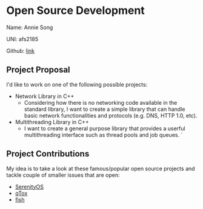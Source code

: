 # Open Source Development

Name: Annie Song

UNI: afs2185

Github: [link](https://github.com/afsong)


## Project Proposal
I'd like to work on one of the following possible projects:
- Network Library in C++
    - Considering how there is no networking code available in the standard library, I want to create a simple library that can handle basic network functionalities and protocols (e.g. DNS, HTTP 1.0, etc).
- Multithreading Library in C++
    - I want to create a general purpose library that provides a userful multithreading interface such as thread pools and job queues.
    `

## Project Contributions
My idea is to take a look at these famous/popular open source projects and tackle couple of smaller issues that are open:
- [SerenityOS](https://github.com/SerenityOS/serenity)
- [qTox](https://github.com/qTox/qTox)
- [fish](https://github.com/fish-shell/fish-shell)
